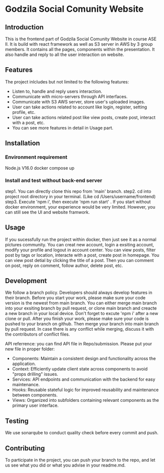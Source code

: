 #  Godzila Social Comunity Website 
## Introduction
This is the frontend part of Godzila Social Comunity Website in course ASE II. It is build with react framework as well as S3 server in AWS by 3 group members. It contains all the pages, components within the presentation. It also handle and reply to all the user interaction on website.

## Features
The project inlcludes but not limited to the following features:
- Listen to, handle and reply users interaction.
- Communicate with micro-servers through API interfaces.
- Communicate with S3 AWS server, store user's uploaded images.
- User can take actions related to account like login, register, setting profile, etc.
- User can take actions related post like view posts, create post, interact with a post, etc.
- You can see more features in detail in Usage part.

## Installation
### Environment requirement
Node.js V16.0
docker compose up

### Install and test without back-end server
step1. You can directly clone this repo from 'main' branch.
step2. cd into project root directory in your terminal. (Like cd /Users/username/frontend)
step3. Execute 'npm i', then execute 'npm run start' .
If you start without docker environment, your experience would be very limited. However, you can still see the UI and website framwork.

## Usage
If you sucessfully run the project within docker, then just see it as a normal pictures community.
You can creat new account, login a exsiting account, modify your profile and logout in account center. 
You can view posts, filter post by tags or location, interacte with a post, create post in homepage.
You can view post detial by clicking the title of a post. Then you can comment on post, reply on comment, follow author, delete post, etc.

## Development
We follow a branch policy. Developers should always develop features in their branch.
Before you start your work, please make sure your code version is the newest from main branch. You can either merge main branch into your exsiting branch by pull request, or clone main branch and creacte a new branch in your local device.
Don't forget to excute 'npm i' after a new clone or pull.
After you finish your work, please make sure your code is pushed to your branch on github. Then merge your branch into main branch by pull request. In case there is any conflict while merging, discuss it with the contributors of conflict files.

API referrence: you can find API file in Repo/submission.
Please put your new file in proper folder:
- Components: Maintain a consistent design and functionality across the application.
- Context: Efficiently update client state across components to avoid "props drilling" issues.
- Services: API endpoints and communication with the backend for easy maintenance.
- Hooks: Reusable stateful logic for improved reusability and maintenance between components.
- Views: Organized into subfolders containing relevant components as the primary user interface.

## Testing
We use sonarqube to conduct quality check before every commit and push. 
 
## Contributing
To participate in the project, you can push your branch to the repo, and let us see what you did or what you advise in your readme.md.
